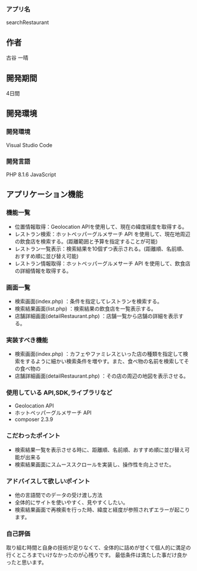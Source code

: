 ### アプリ名
searchRestaurant

## 作者
古谷 一晴

## 開発期間
4日間

## 開発環境
### 開発環境
Visual Studio Code

### 開発言語
PHP 8.1.6
JavaScript

## アプリケーション機能
### 機能一覧
- 位置情報取得：Geolocation APIを使用して、現在の緯度経度を取得する。
- レストラン検索：ホットペッパーグルメサーチ API を使用して、現在地周辺の飲食店を検索する。(距離範囲と予算を指定することが可能)
- レストラン一覧表示：検索結果を10個ずつ表示される。(距離順、名前順、おすすめ順に並び替え可能)
- レストラン情報取得：ホットペッパーグルメサーチ API を使用して、飲食店の詳細情報を取得する。

### 画面一覧
- 検索画面(index.php) ：条件を指定してレストランを検索する。
- 検索結果画面(list.php) ：検索結果の飲食店を一覧表示する。
- 店舗詳細画面(detailRestaurant.php) ：店舗一覧から店舗の詳細を表示する。

### 実装すべき機能
- 検索画面(index.php) ：カフェやファミレスといった店の種類を指定して検索をするように細かい検索条件を増やす。また、食べ物の名前を検索してその食べ物の
- 店舗詳細画面(detailRestaurant.php) ：その店の周辺の地図を表示させる。

### 使用している API,SDK,ライブラリなど
- Geolocation API
- ホットペッパーグルメサーチ API
- composer 2.3.9

### こだわったポイント

- 検索結果一覧を表示させる時に、距離順、名前順、おすすめ順に並び替え可能が出来る
- 検索結果画面にスムーススクロールを実装し、操作性を向上させた。

### アドバイスして欲しいポイント
- 他の言語間でのデータの受け渡し方法
- 全体的にサイトを使いやすく、見やすくしたい。
- 検索結果画面で再検索を行った時、緯度と経度が参照されずエラーが起こります。

### 自己評価
取り組む時間と自身の技術が足りなくて、全体的に詰めが甘くて個人的に満足の行くところまでいけなかったのが心残りです。
最低条件は満たした事だけ良かったと思います。
